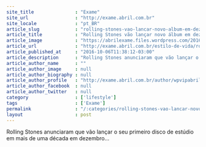 ```yaml
---
site_title               : "Exame"
site_url                 : "http://exame.abril.com.br"
site_locale              : "pt_BR"
article_slug             : "rolling-stones-vao-lancar-novo-album-em-dezembro"
article_title            : "Rolling Stones vão lançar novo álbum em dezembro"
article_image            : "https://abrilexame.files.wordpress.com/2016/10/size_960_16_9_rolling-show.jpg?quality=70&strip=all&w=960"
article_url              : "http://exame.abril.com.br/estilo-de-vida/rolling-stones-vao-lancar-novo-album-em-dezembro/"
article_published_at     : "2016-10-06T11:38:12-03:00"
article_description      : "Rolling Stones anunciaram que vão lançar o seu primeiro disco de estúdio em mais de uma década em dezembro..."
article_author_name      : ""
article_author_image     : null
article_author_biography : null
article_author_profile   : "http://exame.abril.com.br/author/wpvipabril/"
article_author_facebook  : null
article_author_twitter   : null
category                 : ['lifestyle']
tags                     : ['Exame']
permalink                : "/:categories/rolling-stones-vao-lancar-novo-album-em-dezembro/"
layout                   : post
---
```


Rolling Stones anunciaram que vão lançar o seu primeiro disco de estúdio em mais de uma década em dezembro...
